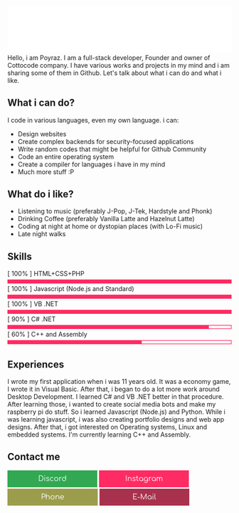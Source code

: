 ![Github Header](./kigipuxbanner.svg)<br>
Hello, i am Poyraz. I am a full-stack developer, Founder and owner of Cottocode company. I have various works and projects in my mind and i am sharing some of them in Github. Let's talk about what i can do and what i like.

## What i can do?
I code in various languages, even my own language. i can:
- Design websites
- Create complex backends for security-focused applications
- Write random codes that might be helpful for Github Community
- Code an entire operating system
- Create a compiler for languages  i have in my mind
- Much more stuff :P



## What do i like?

- Listening to music (preferably J-Pop, J-Tek, Hardstyle and Phonk)
- Drinking Coffee (preferably Vanilla Latte and Hazelnut Latte)
- Coding at night at home or dystopian places (with Lo-Fi music)
- Late night walks

## Skills
[ 100% ] HTML+CSS+PHP<br>
![Header](./kigipux-bar-100.png)<br>
[ 100% ] Javascript (Node.js and Standard)<br>
![Header](./kigipux-bar-100.png)<br>
[ 100% ] VB .NET<br>
![Header](./kigipux-bar-100.png)<br>
[ 90% ] C# .NET<br>
![Header](./kigipux-bar-90.png)<br>
[ 60% ] C++ and Assembly<br>
![Header](./kigipux-bar-60.png)<br>

## Experiences

I wrote my first application when i was 11 years old. It was a economy game, I wrote it in Visual Basic. After that, i began to do a lot more work around Desktop Development. I learned C# and VB .NET better in that procedure. After learning those, i wanted to create social media bots and make my raspberry pi do stuff. So i learned Javascript (Node.js) and Python. While i was learning javascript, i was also creating portfolio designs and web app designs. After that, i got interested on Operating systems, Linux and embedded systems. I'm currently learning C++ and Assembly.

## Contact me
[![Discord](./discord.png)](https://discord.com) [![Instagram](./instagram.png)](https://instagram.com/kigipux) [![Phone](./phone.png)](https://api.whatsapp.com/send?phone=905380573493) [![Mail](./email.png)](mailto:alipoyrazaydin@gmail.com)

